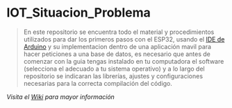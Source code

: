 # IOT_Situacion_Problema
>En este repositorio se encuentra todo el material y procedimientos utilizados para dar los primeros pasos con el ESP32, usando el [IDE de Arduino]( https://www.arduino.cc/en/main/software) y su implementacion dentro de una aplicación mavil para hacer peticiones a una base de datos, es necesario que antes de comenzar con la guia tengas instalado en tu computadora el software (selecciona el adecuado a tu sistema operativo) y a lo largo del repositorio se indicaran las librerías, ajustes y configuraciones necesarias para la correcta compilación del código.

_Visita el [Wiki](https://github.com/ManuelZepeda16/IOT_Situacion_Problema/wiki) para mayor información_
